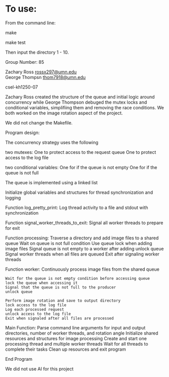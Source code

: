 # To use:

From the command line:

make

make test

Then input the directory 1 - 10.

Group Number: 85                                                                                         
                                                                                                             
Zachary Ross rossx297@umn.edu                                                                            
George Thompsn thom7918@umn.edu                                                                          
                                                                                                         
csel-kh1250-07                                                                                           

Zachary Ross created the structure of the queue and initial logic around concurrency
while George Thompson debuged the mutex locks and conditional variables, simplifiing them
and removing the race conditions. We both worked on the image rotation aspect of 
the project.
                                                                                                         
We did not change the Makefile.                                                                         
                                                                                                         
Program design:
    
The concurrency strategy uses the following

two mutexes:
    One to protect access to the request queue
    One to protect access to the log file

two conditional variables:
    One for if the queue is not empty
    One for if the queue is not full

The queue is implemented using a linked list

Initialize global variables and structures for thread synchronization and logging

Function log_pretty_print:
    Log thread activity to a file and stdout with synchronization

Function signal_worker_threads_to_exit:
    Signal all worker threads to prepare for exit

Function processing:
    Traverse a directory and add image files to a shared queue
    Wait on queue is not full condition
    Use queue lock when adding image files
    Signal queue is not empty to a worker after adding
    unlock queue
    Signal worker threads when all files are queued
    Exit after signaling worker threads

Function worker:
    Continuously process image files from the shared queue
    
    Wait for the queue is not empty condition before accessing queue
    lock the queue when accessing it
    Signal that the queue is not full to the producer
    unlock queue

    Perform image rotation and save to output directory
    lock access to the log file
    Log each processed request
    unlock access to the log file
    Exit when signaled after all files are processed

Main Function:
    Parse command line arguments for input and output directories, number of worker threads, and rotation angle
    Initialize shared resources and structures for image processing
    Create and start one processing thread and multiple worker threads
    Wait for all threads to complete their tasks
    Clean up resources and exit program

End Program

We did not use AI for this project






    

    
    


                                                                                                    
                                                                                                         

